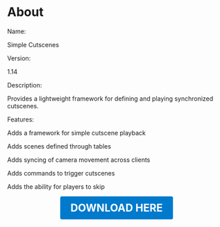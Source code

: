 # About

Name:

Simple Cutscenes

Version:

1.14

Description:

Provides a lightweight framework for defining and playing synchronized cutscenes.

Features:

Adds a framework for simple cutscene playback

Adds scenes defined through tables

Adds syncing of camera movement across clients

Adds commands to trigger cutscenes

Adds the ability for players to skip

<p align="center"><a href="https://github.com/LiliaFramework/Modules/raw/refs/heads/gh-pages/cutscenes.zip" style="display:inline-block;padding:12px 24px;font-size:1.5rem;font-weight:bold;text-decoration:none;color:#fff;background-color:var(--md-primary-fg-color,#007acc);border-radius:4px;">DOWNLOAD HERE</a></p>